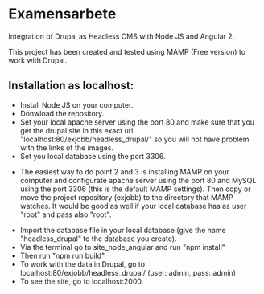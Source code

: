 # Examensarbete

Integration of Drupal as Headless CMS with Node JS and Angular 2.

This project has been created and tested using MAMP (Free version) to work with Drupal.

## Installation as localhost:

- Install Node JS on your computer.
- Donwload the repository.
- Set your local apache server using the port 80 and make sure that you get the drupal site in this exact url "localhost:80/exjobb/headless_drupal/" so you will not have problem with the links of the images.
- Set you local database using the port 3306.

* The easiest way to do point 2 and 3 is installing MAMP on your computer and configurate apache server using the port 80 and MySQL using the port 3306 (this is the default MAMP settings). Then copy or move the project repository (exjobb) to the directory that MAMP watches. It would be good as well if your local database has as user "root" and pass also "root".

- Import the database file in your local database (give the name "headless_drupal" to the database you create).
- Via the terminal go to site_node_angular and run "npm install"
- Then run "npm run build"
- To work with the data in Drupal, go to localhost:80/exjobb/headless_drupal/ (user: admin, pass: admin)
- To see the site, go to localhost:2000.

